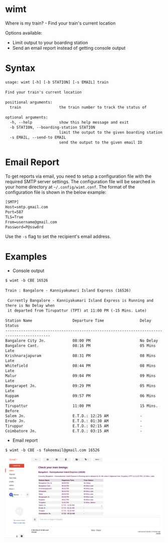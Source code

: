 # wimt
Where is my train? - Find your train's current location

Options available:

- Limit output to your boarding station
- Send an email report instead of getting console output

# Syntax
```
usage: wimt [-h] [-b STATION] [-s EMAIL] train

Find your train's current location

positional arguments:
  train                 the train number to track the status of

optional arguments:
  -h, --help            show this help message and exit
  -b STATION, --boarding-station STATION
                        limit the output to the given boarding station
  -s EMAIL, --send-to EMAIL
                        send the output to the given email ID
```

# Email Report

To get reports via email, you need to setup a configuration file with the required SMTP server settings. The configuration file will be searched in your home directory at `~/.config/wimt.conf`. The format of the configuration file is shown in the below example:
```
[SMTP]
Host=smtp.gmail.com
Port=587
TLS=True
From=username@gmail.com
Password=P@ssw0rd
```
Use the `-s` flag to set the recipient's email address.

# Examples
- Console output
```
$ wimt -b CBE 16526

Train : Bangalore - Kanniyakumari Island Express (16526)

 Currently Bangalore - Kanniyakumari Island Express is Running and there is No Delay when
 it departed from Tirupattur (TPT) at 11:00 PM (-15 Mins. Late)

Station Name                  Departure Time                Delay Status                  
------------------------------------------------------------------------------------------
Bangalore City Jn.            08:00 PM                      No Delay                      
Bangalore Cant.               08:16 PM                      05 Mins Late                  
Krishnarajapuram              08:31 PM                      08 Mins Late                  
Whitefield                    08:44 PM                      08 Mins Late                  
Malur                         09:04 PM                      09 Mins Late                  
Bangarapet Jn.                09:29 PM                      05 Mins Late                  
Kuppam                        09:57 PM                      06 Mins Late                  
Tirupattur                    11:00 PM                      15 Mins. Before               
Salem Jn.                     E.T.D.: 12:25 AM              -                             
Erode Jn.                     E.T.D.: 01:30 AM              -                             
Tiruppur                      E.T.D.: 02:15 AM              -                             
Coimbatore Jn.                E.T.D.: 03:15 AM              -                             
```

- Email report
```
$ wimt -b CBE -s fakeemail@gmail.com 16526
```
![Email Report](/images/email-report.png?raw=true)

